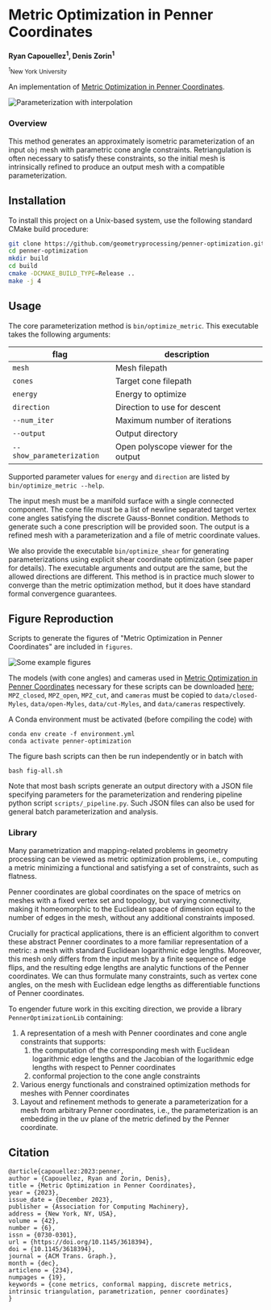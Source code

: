 # Metric Optimization in Penner Coordinates

<strong>Ryan Capouellez<sup>1</sup>, Denis Zorin<sup>1</sup></strong>

<small><sup>1</sup>New York University</small>

An implementation of [Metric Optimization in Penner Coordinates](https://dl.acm.org/doi/10.1145/3618394).

![Parameterization with interpolation](media/teaser.jpg)

### Overview

This method generates an approximately isometric parameterization of an input `obj` mesh with parametric cone angle constraints. Retriangulation is often necessary to satisfy these constraints, so the initial mesh is intrinsically refined to produce an output mesh with a compatible parameterization.

## Installation

To install this project on a Unix-based system, use the following standard CMake build procedure:

```bash
git clone https://github.com/geometryprocessing/penner-optimization.git
cd penner-optimization
mkdir build
cd build
cmake -DCMAKE_BUILD_TYPE=Release ..
make -j 4
```

## Usage

The core parameterization method is `bin/optimize_metric`. This executable takes the following arguments:

|flag | description|
| --- | --- |
|`mesh` | Mesh filepath|
|`cones` | Target cone filepath|
|`energy` | Energy to optimize|
|`direction` | Direction to use for descent|
|`--num_iter` | Maximum number of iterations|
|`--output` | Output directory|
|`--show_parameterization` | Open polyscope viewer for the output|

Supported parameter values for `energy` and `direction` are listed by `bin/optimize_metric --help`.

The input mesh must be a manifold surface with a single connected component. The cone file must be a list of newline separated target vertex cone angles satisfying the discrete Gauss-Bonnet condition. Methods to generate such a cone prescription will be provided soon. The output is a refined mesh with a parameterization and a file of metric coordinate values.

We also provide the executable `bin/optimize_shear` for generating parameterizations using explicit shear coordinate optimization (see paper for details). The executable arguments and output are the same, but the allowed directions are different. This method is in practice much slower to converge than the metric optimization method, but it does have standard formal convergence guarantees.

## Figure Reproduction

Scripts to generate the figures of "Metric Optimization in Penner Coordinates" are included in `figures`.

![Some example figures](media/examples.jpg)

The models (with cone angles) and cameras used in [Metric Optimization in Penner Coordinates](https://dl.acm.org/doi/10.1145/3618394) necessary for these scripts can be downloaded [here](https://cims.nyu.edu/gcl/papers/2021-Conformal.zip);  `MPZ_closed`, `MPZ_open`, `MPZ_cut`, and `cameras` must be copied to `data/closed-Myles`, `data/open-Myles`, `data/cut-Myles`, and `data/cameras` respectively.

A Conda environment must be activated (before compiling the code) with
```
conda env create -f environment.yml
conda activate penner-optimization
```
The figure bash scripts can then be run independently or in batch with
```
bash fig-all.sh
```

Note that most bash scripts generate an output directory with a JSON file specifying parameters for the parameterization and rendering pipeline python script `scripts/_pipeline.py`. Such JSON files can also be used for general batch parameterization and analysis.

### Library

Many parametrization and mapping-related problems in geometry processing can be viewed as metric optimization problems, i.e., computing a metric minimizing a functional and satisfying a set of constraints, such as flatness.

Penner coordinates are global coordinates on the space of metrics on meshes with a fixed vertex set and topology, but varying connectivity, making it homeomorphic to the Euclidean space of dimension equal to the number of edges in the mesh, without any additional constraints imposed.

Crucially for practical applications, there is an efficient algorithm to convert these abstract Penner coordinates to a more familiar representation of a metric: a mesh with standard Euclidean logarithmic edge lengths. Moreover, this mesh only differs from the input mesh by a finite sequence of edge flips, and the resulting edge lengths are analytic functions of the Penner coordinates. We can thus formulate many constraints, such as vertex cone angles, on the mesh with Euclidean edge lengths as differentiable functions of Penner coordinates.

To engender future work in this exciting direction, we provide a library `PennerOptimizationLib` containing:

1. A representation of a mesh with Penner coordinates and cone angle constraints that supports:
   1.  the computation of the corresponding mesh with Euclidean logarithmic edge lengths and the Jacobian of the logarithmic edge lengths with respect to Penner coordinates
   2.  conformal projection to the cone angle constraints
2.  Various energy functionals and constrained optimization methods for meshes with Penner coordinates
3.  Layout and refinement methods to generate a parameterization for a mesh from arbitrary Penner coordinates, i.e., the parameterization is an embedding in the uv plane of the metric defined by the Penner coordinate.

## Citation

```
@article{capouellez:2023:penner,
author = {Capouellez, Ryan and Zorin, Denis},
title = {Metric Optimization in Penner Coordinates},
year = {2023},
issue_date = {December 2023},
publisher = {Association for Computing Machinery},
address = {New York, NY, USA},
volume = {42},
number = {6},
issn = {0730-0301},
url = {https://doi.org/10.1145/3618394},
doi = {10.1145/3618394},
journal = {ACM Trans. Graph.},
month = {dec},
articleno = {234},
numpages = {19},
keywords = {cone metrics, conformal mapping, discrete metrics, intrinsic triangulation, parametrization, penner coordinates}
}
```
